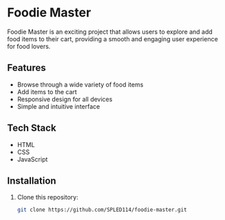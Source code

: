 # Foodie Master

Foodie Master is an exciting project that allows users to explore and add food items to their cart, providing a smooth and engaging user experience for food lovers.

## Features

- Browse through a wide variety of food items
- Add items to the cart
- Responsive design for all devices
- Simple and intuitive interface

## Tech Stack

- HTML
- CSS
- JavaScript

## Installation

1. Clone this repository:
   ```bash
   git clone https://github.com/SPLED114/foodie-master.git
